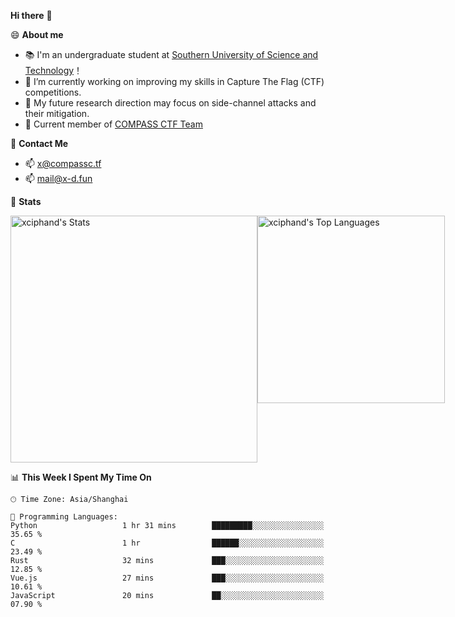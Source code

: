 **Hi there** 👋


😄 **About me**

- 📚 I'm an undergraduate student at [Southern University of Science and Technology](https://www.sustech.edu.cn)！
- 🌱 I’m currently working on improving my skills in Capture The Flag (CTF) competitions.
- 🔭 My future research direction may focus on side-channel attacks and their mitigation.
- 🚩 Current member of [COMPASS CTF Team](https://blog.compassc.tf/) 

👋 **Contact Me**

- 📫 [x@compassc.tf](mailto:x@compassc.tf)
- 📫 [mail@x-d.fun](mailto:mail@x-d.fun)

🌟 **Stats**

<div style="display: flex; justify-content: space-between;">
  <img src="https://github-readme-stats-ten-dusky-26.vercel.app/api?username=xciphand&theme=vue-dark&show_icons=true&hide_border=true&count_private=true" alt="xciphand's Stats" width="395" />
  <img src="https://github-readme-stats-ten-dusky-26.vercel.app/api/top-langs/?username=xciphand&theme=vue-dark&show_icons=true&hide_border=true&layout=compact" alt="xciphand's Top Languages" width="300" />
</div>


<!--START_SECTION:waka-->
📊 **This Week I Spent My Time On** 

```text
🕑︎ Time Zone: Asia/Shanghai

💬 Programming Languages: 
Python                   1 hr 31 mins        █████████░░░░░░░░░░░░░░░░   35.65 % 
C                        1 hr                ██████░░░░░░░░░░░░░░░░░░░   23.49 % 
Rust                     32 mins             ███░░░░░░░░░░░░░░░░░░░░░░   12.85 % 
Vue.js                   27 mins             ███░░░░░░░░░░░░░░░░░░░░░░   10.61 % 
JavaScript               20 mins             ██░░░░░░░░░░░░░░░░░░░░░░░   07.90 % 
```


<!--END_SECTION:waka-->

